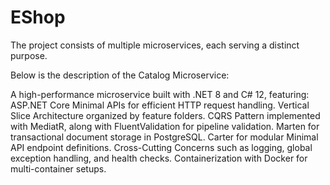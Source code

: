 # EShop
The project consists of multiple microservices, each serving a distinct purpose.

Below is the description of the Catalog Microservice:

A high-performance microservice built with .NET 8 and C# 12, featuring:
ASP.NET Core Minimal APIs for efficient HTTP request handling.
Vertical Slice Architecture organized by feature folders.
CQRS Pattern implemented with MediatR, along with FluentValidation for pipeline validation.
Marten for transactional document storage in PostgreSQL.
Carter for modular Minimal API endpoint definitions.
Cross-Cutting Concerns such as logging, global exception handling, and health checks.
Containerization with Docker for multi-container setups.
